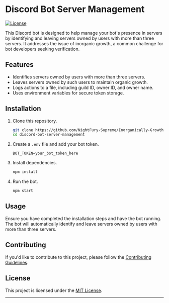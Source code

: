 # Discord Bot Server Management

[![License](https://img.shields.io/badge/License-MIT-blue.svg)](LICENSE)

This Discord bot is designed to help manage your bot's presence in servers by identifying and leaving servers owned by users with more than three servers. It addresses the issue of inorganic growth, a common challenge for bot developers seeking verification.

## Features

- Identifies servers owned by users with more than three servers.
- Leaves servers owned by such users to maintain organic growth.
- Logs actions to a file, including guild ID, owner ID, and owner name.
- Uses environment variables for secure token storage.

## Installation

1. Clone this repository.

    ```bash
    git clone https://github.com/NightFury-Supreme/Inorganically-Growth-Fixer.git
    cd discord-bot-server-management
    ```

2. Create a `.env` file and add your bot token.

    ```
    BOT_TOKEN=your_bot_token_here
    ```

3. Install dependencies.

    ```bash
    npm install
    ```

4. Run the bot.

    ```bash
    npm start
    ```

## Usage

Ensure you have completed the installation steps and have the bot running. The bot will automatically identify and leave servers owned by users with more than three servers.

## Contributing

If you'd like to contribute to this project, please follow the [Contributing Guidelines](CONTRIBUTING.md).

## License

This project is licensed under the [MIT License](LICENSE).

---
